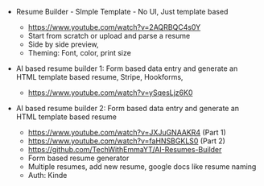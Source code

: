 - Resume Builder - SImple Template - No UI, Just template based

  - https://www.youtube.com/watch?v=2AQRBQC4s0Y
  - Start from scratch or upload and parse a resume
  - Side by side preview,
  - Theming: Font, color, print size

- AI based resume builder 1: Form based data entry and generate an HTML template based resume, Stripe, Hookforms,

  - https://www.youtube.com/watch?v=ySqesLjz6K0

- AI based resume builder 2: Form based data entry and generate an HTML template based resume
  - https://www.youtube.com/watch?v=JXJuGNAAKR4 (Part 1)
  - https://www.youtube.com/watch?v=faHNSBGKLS0 (Part 2)
  - https://github.com/TechWithEmmaYT/AI-Resumes-Builder
  - Form based resume generator
  - Multiple resumes, add new resume, google docs like resume naming
  - Auth: Kinde
